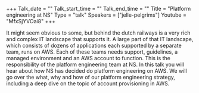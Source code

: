+++
Talk_date = ""
Talk_start_time = ""
Talk_end_time = ""
Title = "Platform engineering at NS"
Type = "talk"
Speakers = ["jelle-pelgrims"]
Youtube = "MfxSjYVOai8"
+++

It might seem obvious to some, but behind the dutch railways is a very rich and complex IT landscape that supports it. A large part of that IT landscape, which consists of dozens of applications each supported by a separate team, runs on AWS. Each of these teams needs support, guidelines, a managed environment and an AWS account to function. This is the responsibility of the platform engineering team at NS. In this talk you will hear about how NS has decided do platform engineering on AWS. We will go over the what, why and how of our platform engineering strategy, including a deep dive on the topic of account provisioning in AWS.
